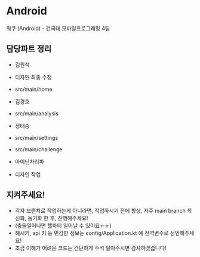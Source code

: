# Android
워쿠 (Android) - 건국대 모바일프로그래밍 4팀


## 담당파트 정리

- 김원석
 - 디자인 최종 수정
 - src/main/home

- 김경호
 - src/main/analysis 

- 정태승
 - src/main/settings
 - src/main/challenge

- 아이닌자리파
 - 디자인 작업

## 지켜주세요!
- 각자 브랜치로 작업하는게 아니라면, 작업하시기 전에 항상, 자주 main branch 최신화, 동기화 한 후, 진행해주세요! 
- (충돌일어나면 헬파티 일어날 수 있어요ㅠㅠ)
- 해시키, api 키 등 민감한 정보는 config/Application.kt 에 전역변수로 선언해주세요!
- 조금 이해가 어려운 코드는 간단하게 주석 달아주시면 감사하겠습니다!
